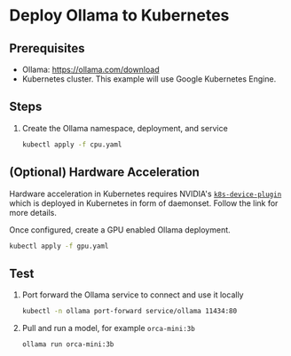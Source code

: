 # Deploy Ollama to Kubernetes

## Prerequisites

- Ollama: https://ollama.com/download
- Kubernetes cluster. This example will use Google Kubernetes Engine.

## Steps

1. Create the Ollama namespace, deployment, and service

   ```bash
   kubectl apply -f cpu.yaml
   ```

## (Optional) Hardware Acceleration

Hardware acceleration in Kubernetes requires NVIDIA's [`k8s-device-plugin`](https://github.com/NVIDIA/k8s-device-plugin) which is deployed in Kubernetes in form of daemonset. Follow the link for more details.

Once configured, create a GPU enabled Ollama deployment.

```bash
kubectl apply -f gpu.yaml
```

## Test

1. Port forward the Ollama service to connect and use it locally

   ```bash
   kubectl -n ollama port-forward service/ollama 11434:80
   ```

1. Pull and run a model, for example `orca-mini:3b`

   ```bash
   ollama run orca-mini:3b
   ```
